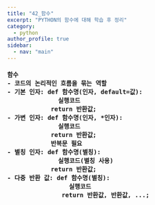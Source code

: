 ```yaml
---
title: "42_함수"
excerpt: "PYTHON의 함수에 대해 학습 후 정리"
category: 
  - python
author_profile: true
sidebar:
  - nav: "main"  
---
```

<h4>
<pre>
함수
- 코드의 논리적인 흐름을 묶는 역할
- 기본 인자: def 함수명(인자, default=값):
              실행코드
            return 반환값;
- 가변 인자: def 함수명(인자, *인자):
              실행코드
            return 반환값;
            반복문 필요
- 별칭 인자: def 함수명(별칭):
              실행코드(별칭 사용)
            return 반환값;
- 다중 반환 값: def 함수명(별칭):
                 실행코드
               return 반환값, 반환값, ...;
</pre>
</h4>
